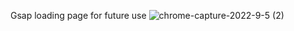 Gsap loading page for future use
![chrome-capture-2022-9-5 (2)](https://user-images.githubusercontent.com/105635441/194104220-c0b907ca-8b07-425e-8fd7-1ea2f2656ba9.gif)
